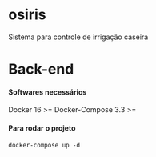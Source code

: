 # osiris
Sistema para controle de irrigação caseira


# Back-end

#### Softwares necessários

Docker 16 >=
Docker-Compose 3.3 >=

#### Para rodar o projeto

`docker-compose up -d`